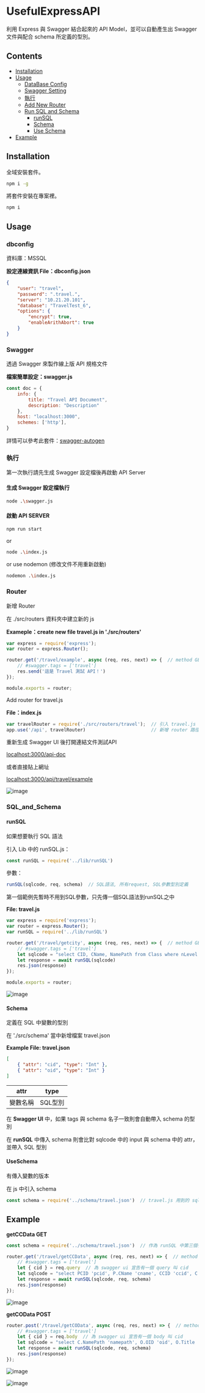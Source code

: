 # UsefulExpressAPI

利用 Express 與 Swagger 結合起來的 API Model，並可以自動產生出 Swagger 文件與配合 schema 所定義的型別。

## Contents
- [Installation](#installation)
- [Usage](#usage)
  - [DataBase Config](#dbconfig)
  - [Swagger Setting](#Swagger)
  - [執行](#執行)
  - [Add New Router](#Router)
  - [Run SQL and Schema](#SQL_and_Schema)
    - [runSQL](#runSQL)
    - [Schema](#Schema)
    - [Use Schema](#UseSchema)
- [Example](#Example)


## Installation
全域安裝套件。
```bash
npm i -g
```
將套件安裝在專案裡。
```bash
npm i
```
## Usage
### dbconfig
資料庫：MSSQL

**設定連線資訊 File：dbconfig.json**
```json
{
    "user": "travel",
    "password": ".travel.",
    "server": "10.21.20.101",
    "database": "TravelTest_6",
    "options": {
        "encrypt": true,
        "enableArithAbort": true
    }
}
```

### Swagger
透過 Swagger 來製作線上版 API 規格文件

**檔案簡單設定：swagger.js**
```js
const doc = {
    info: {
        title: "Travel API Document",
        description: "Description"
    },
    host: "localhost:3000",
    schemes: ['http'],
}
```
詳情可以參考此套件：[swagger-autogen](https://github.com/davibaltar/swagger-autogen)

### 執行
第一次執行請先生成 Swagger 設定檔後再啟動 API Server

#### **生成 Swagger 設定檔執行**
```bash
node .\swagger.js
```

#### **啟動 API SERVER**
```bash
npm run start
```
or
```bash
node .\index.js
```
or use nodemon (修改文件不用重新啟動)
```bash
nodemon .\index.js
```

### Router
新增 Router

在 ./src/routers 資料夾中建立新的 js

**Exameple：create new file travel.js in './src/routers'**
```js
var express = require('express');
var router = express.Router();

router.get('/travel/example', async (req, res, next) => {  // method GET
    // #swagger.tags = ['travel']
    res.send('這是 Travel 測試 API！')
});

module.exports = router;
```

Add router for travel.js

**File：index.js**
```js
var travelRouter = require('./src/routers/travel');  // 引入 travel.js
app.use('/api', travelRouter)                        // 新增 router 路徑
```
重新生成 Swagger UI 後打開連結文件測試API

[localhost:3000/api-doc](http://localhost:3000/api-doc)

或者直接貼上網址

[localhost:3000/api/travel/example](http://localhost:3000/api/travel/example)

![image](https://user-images.githubusercontent.com/49122960/109974869-f826dd00-7d34-11eb-8292-8213d10eff9c.png)

### SQL_and_Schema

#### runSQL
如果想要執行 SQL 語法

引入 Lib 中的 runSQL.js：
```js
const runSQL = require('../lib/runSQL')
```
參數：
```js
runSQL(sqlcode, req, schema)  // SQL語法, 所有request, SQL參數型別定義
```
第一個範例先暫時不用到SQL參數，只先傳一個SQL語法到runSQL之中

**File: travel.js**
```js
var express = require('express');
var router = express.Router();
var runSQL = require('../lib/runSQL')

router.get('/travel/getcity', async (req, res, next) => {  // method GET
    // #swagger.tags = ['travel']
    let sqlcode = "select CID, CName, NamePath from Class where nLevel = 3" // 要執行的 SQL 語法
    let response = await runSQL(sqlcode)
    res.json(response)
});

module.exports = router;
```
![image](https://user-images.githubusercontent.com/49122960/109981207-a9307600-7d3b-11eb-92f4-d450a5f609a0.png)

#### Schema
定義在 SQL 中變數的型別

在 './src/schema' 當中新增檔案 travel.json

**Example File: travel.json**
```json
[
    { "attr": "cid", "type": "Int" },
    { "attr": "oid", "type": "Int" }
]
```
| attr | type |
|-----|-----|
| 變數名稱 | SQL型別 |

在 **Swagger UI** 中，如果 tags 與 schema 名子一致則會自動帶入 schema 的型別

在 **runSQL** 中傳入 schema 則會比對 sqlcode 中的 input 與 schema 中的 attr，並帶入 SQL 型別

#### UseSchema
有傳入變數的版本

在 js 中引入 schema
```js
const schema = require('../schema/travel.json')  // travel.js 用到的 sql 變數都會在這個 travel.json 當中定義
```

## Example
**getCCData GET**
```js
const schema = require('../schema/travel.json')  // 作為 runSQL 中第三個參數

router.get('/travel/getCCData', async (req, res, next) => {  // method GET
    // #swagger.tags = ['travel']
    let { cid } = req.query  // 為 swagger ui 宣告有一個 query 叫 cid
    let sqlcode = "select PCID 'pcid', P.CName 'cname', CCID 'ccid', C.CName 'pname', P.NamePath 'namepath' from Class P, Inheritance I, Class C where P.CID = I.PCID and I.CCID = C.CID and P.CID = @cid" // 要執行的 SQL 語法
    let response = await runSQL(sqlcode, req, schema)
    res.json(response)
});
```
![image](https://user-images.githubusercontent.com/49122960/109989492-82763d80-7d43-11eb-84ad-6b7ec3ace3ff.png)

**getCOData POST**
```js
router.post('/travel/getCOData', async (req, res, next) => {  // method POST
    // #swagger.tags = ['travel']
    let { cid } = req.body  // 為 swagger ui 宣告有一個 body 叫 cid
    let sqlcode = "select C.NamePath 'namepath', O.OID 'oid', O.Title 'title', O.Class 'district' from Class C, CO, Object O where C.CID = CO.CID and CO.OID = O.OID and C.CID = @cid" // 要執行的 SQL 語法
    let response = await runSQL(sqlcode, req, schema)
    res.json(response)
});
```
![image](https://user-images.githubusercontent.com/49122960/109995249-172f6a00-7d49-11eb-8a25-11a1fbb365a9.png)

![image](https://user-images.githubusercontent.com/49122960/109995433-3e863700-7d49-11eb-800a-b2632a46b6da.png)